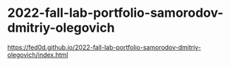 # 2022-fall-lab-portfolio-samorodov-dmitriy-olegovich
https://fed0d.github.io/2022-fall-lab-portfolio-samorodov-dmitriy-olegovich/index.html
